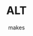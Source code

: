 ---
metaTitle: "ALTMakes"
metaKeywords: "knitting, crochet"
metaDescription: "A knitting and crochet website"
title: ALT
subtitle: makes
servicesTitle0: Knits
servicesDescription0: Here is some example text.
servicesTitle1: Patterns
servicesDescription1: Here is some example text.
servicesTitle2: Tutorials
servicesDescription2: Here is some example text.
servicesTitle3: Something
servicesDescription3: Here is some example text.
meTitle: This is Me
meDescription: This is some text about me
etsyLink: https://www.etsy.com
instagramLink: https://www.instagram.com
pinterestLink: https://www.pinterest.co.uk
---